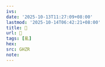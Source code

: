 ```yaml
---
ivs:
date: '2025-10-13T11:27:09+08:00'
lastmod: '2025-10-14T06:42:21+08:00'
title: 󰕷
url: 󰕷
tags: [亂]
hex: 
src: GHZR
note:
---
```


